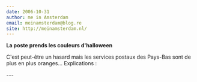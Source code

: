 ```yaml
---
date: 2006-10-31
author: me in Amsterdam
email: meinamsterdam@blog.re
site: http://meinamsterdam.nl/
---
```


<!-- TB -->
<p><strong>La poste prends les couleurs d'halloween</strong></p>
<p>C'est peut-être un hasard mais les services postaux des Pays-Bas sont de plus en plus oranges... Explications :</p>
---